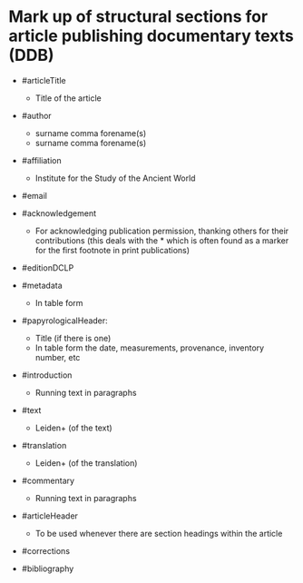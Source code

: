 # Mark up of structural sections for article publishing documentary texts (DDB)

- #articleTitle
  - Title of the article

- #author
  - surname comma forename(s)
  - surname comma forename(s)
  
- #affiliation
  - Institute for the Study of the Ancient World
  
- #email

- #acknowledgement
  - For acknowledging publication permission, thanking others for their contributions (this deals with the * which is often found as a marker for the first footnote in print publications)

- #editionDCLP
- #metadata
  - In table form

- #papyrologicalHeader:
  - Title (if there is one)
  - In table form the date, measurements, provenance, inventory number, etc

- #introduction
  - Running text in paragraphs

- #text
  - Leiden+ (of the text)
  
- #translation
  - Leiden+ (of the translation)
  
- #commentary
  - Running text in paragraphs

- #articleHeader
  - To be used whenever there are section headings within the article

- #corrections

- #bibliography

